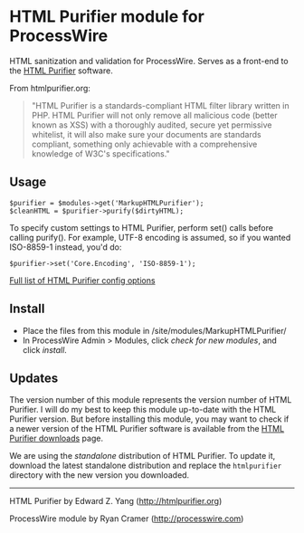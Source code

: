 # HTML Purifier module for ProcessWire

HTML sanitization and validation for ProcessWire. Serves as a front-end to the [HTML Purifier](http://htmlpurifier.org) software.

From htmlpurifier.org:

> "HTML Purifier is a standards-compliant HTML filter library written in PHP. HTML Purifier will not only remove all malicious code (better known as XSS) with a thoroughly audited, secure yet permissive whitelist, it will also make sure your documents are standards compliant, something only achievable with a comprehensive knowledge of W3C's specifications."

## Usage

```
$purifier = $modules->get('MarkupHTMLPurifier');
$cleanHTML = $purifier->purify($dirtyHTML); 
```

To specify custom settings to HTML Purifier, perform set() calls before calling purify(). For example, UTF-8 encoding is assumed, so if you wanted ISO-8859-1 instead, you'd do:

```
$purifier->set('Core.Encoding', 'ISO-8859-1'); 
```

[Full list of HTML Purifier config options](http://htmlpurifier.org/live/configdoc/plain.html)

## Install

- Place the files from this module in /site/modules/MarkupHTMLPurifier/
- In ProcessWire Admin > Modules, click *check for new modules*, and click *install*. 

## Updates

The version number of this module represents the version number of HTML Purifier. I will do my best to keep this module up-to-date with the HTML Purifier version. But before installing this module, you may want to check if a newer version of the HTML Purifier software is available from the [HTML Purifier downloads](http://htmlpurifier.org/download) page.

We are using the *standalone* distribution of HTML Purifier. To update it, download the latest standalone distribution and replace the `htmlpurifier` directory with the new version you downloaded.


------

HTML Purifier by Edward Z. Yang (http://htmlpurifier.org)  

ProcessWire module by Ryan Cramer (http://processwire.com)
